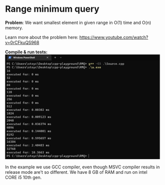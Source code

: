 # Range minimum query

**Problem**: We want smallest element in given range in O(1) time and O(n) memory.

Learn more about the problem here:
https://www.youtube.com/watch?v=0rCFkuQS968

**Compile & run tests:** ![](example.jpg)

In the example we use GCC compiler, even though MSVC compiler results in release mode are't so different.
We have 8 GB of RAM and run on intel CORE i5 10th gen.

